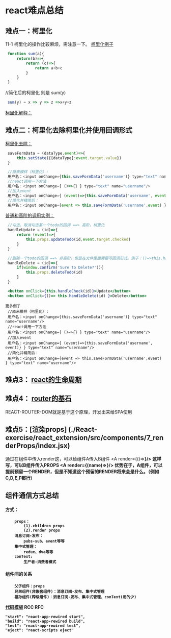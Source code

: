 # react难点总结

## 

## 难点一：柯里化
11-1 柯里化的操作比较麻烦，需注意一下。 [柯里化例子](./react_basic/11_高阶函数_函数柯里化/1_高阶函数_函数柯里化.html)

   ```js
    function sum(a){
        return(b)=>{
            return (c)=>{
                return a+b+c
            }
        }
    }
   ```

//简化后的柯里化 则是 sum(y)

   ```js
    sum(y) = x => y => z =>x+y+z
   ```
   
[柯里化解释：](https://zhuanlan.zhihu.com/p/361398128)


## 难点二：柯里化去除柯里化并使用回调形式
[柯里化去除：](./react_basic/11_高阶函数_函数柯里化/2_不用函数柯里化的实现.html)


   ```js
    saveFormData = (dataType,event)=>{
        this.setState({[dataType]:event.target.value})
    }

    //原来模样（柯里化）:
    用户名：<input onChange={this.saveFormData('username')} type="text" name="username"/>
    //react调用一下方法
    用户名：<input onChange={ ()=>{} } type="text" name="username"/>
    //加入event
    用户名：<input onChange={ (event)=>{this.saveFormData('username', event)} } type="text" name="username"/>
    //简化并精简后：
    用户名：<input onChange={event => this.saveFormData('username',event) } type="text" name="username"/>

   ```

   
[普通和高阶的调用实例：](./react_staging/03_src_TodoList案例/components/Item/index.jsx)
   ```js
    //勾选、取消勾选某一个todo的回调 ==> 高阶，柯里化
	handleUpdate = (id)=>{
		return (event)=>{
			this.props.updateTodo(id,event.target.checked)
		}
	}

	//删除一个todo的回调 ==> 非高阶，但是在文件里面需要写回调形式。例子：()=>this.handlexxx(id)
	handleDelete = (id)=>{
		if(window.confirm('Sure to Delete?')){
			this.props.deleteTodo(id)
		}
	}

   ```
    
   ```jsx
    <button onClick={this.handleCheck(id)}>Update</button>
    <button onClick={()=> this.handleDelete(id) }>Delete</button>
   ```

    
   ```
更多例子
    //原来模样（柯里化）:
    用户名：<input onChange={this.saveFormData('username')} type="text" name="username"/>
    //react调用一下方法
    用户名：<input onChange={ ()=>{} } type="text" name="username"/>
    //加入event
    用户名：<input onChange={ (event)=>{this.saveFormData('username', event)} } type="text" name="username"/>
    //简化并精简后：
    用户名：<input onChange={event => this.saveFormData('username',event) } type="text" name="username"/>

   ```


## 难点3： [react的生命周期](./react_basic/12_组件的生命周期/2_react生命周期(旧).png)

## 难点4： [router的基石](./react_staging/08_src_路由的基本使用/前端路由的基石_history.html)
REACT-ROUTER-DOM就是基于这个原理，开发出来给SPA使用

## 难点5：[渲染props] (./React-exercise/react_extension/src/components/7_renderProps/index.jsx)
通过在组件中传入render这，可以给组件A传入B组件
				<A render={()=><B/>}/>
这样写，可以B组件传入PROPS
				<A render={(name)=><B name={name}/>}/>
                优势在于，A组件，可以提前预留一个RENDER，但是不知道这个预留的RENDER将来会是什么。（例如C,D,E,F都行）

## 组件通信方式总结

#### 方式：

		props：
			(1).children props
			(2).render props
		消息订阅-发布：
			pubs-sub、event等等
		集中式管理：
			redux、dva等等
		conText:
			生产者-消费者模式

#### 组件间的关系

		父子组件：props
		兄弟组件(非嵌套组件)：消息订阅-发布、集中式管理
		祖孙组件(跨级组件)：消息订阅-发布、集中式管理、conText(用的少)


[代码模板](./react_staging/02_src_hello_react/components/TestReact/Test.jsx)
RCC
RFC

    "start": "react-app-rewired start",
    "build": "react-app-rewired build",
    "test": "react-app-rewired test",
    "eject": "react-scripts eject"